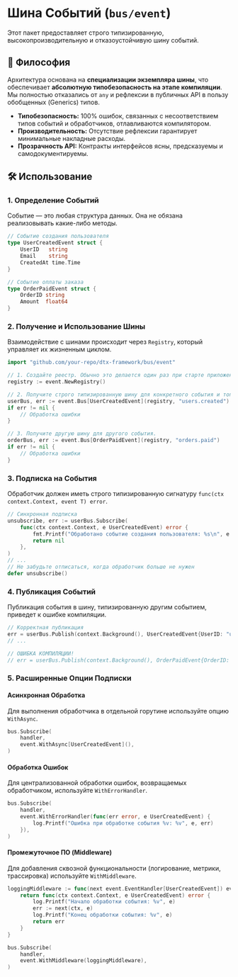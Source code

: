 # Шина Событий (`bus/event`)

Этот пакет предоставляет строго типизированную, высокопроизводительную и отказоустойчивую шину событий.

## 🚀 Философия

Архитектура основана на **специализации экземпляра шины**, что обеспечивает **абсолютную типобезопасность на этапе компиляции**. Мы полностью отказались от `any` и рефлексии в публичных API в пользу обобщенных (Generics) типов.

- **Типобезопасность:** 100% ошибок, связанных с несоответствием типов событий и обработчиков, отлавливаются компилятором.
- **Производительность:** Отсутствие рефлексии гарантирует минимальные накладные расходы.
- **Прозрачность API:** Контракты интерфейсов ясны, предсказуемы и самодокументируемы.

## 🛠️ Использование

### 1. Определение Событий

Событие — это любая структура данных. Она не обязана реализовывать какие-либо методы.

```go
// Событие создания пользователя
type UserCreatedEvent struct {
    UserID   string
    Email    string
    CreatedAt time.Time
}

// Событие оплаты заказа
type OrderPaidEvent struct {
    OrderID string
    Amount  float64
}
```

### 2. Получение и Использование Шины

Взаимодействие с шинами происходит через `Registry`, который управляет их жизненным циклом.

```go
import "github.com/your-repo/dtx-framework/bus/event"

// 1. Создайте реестр. Обычно это делается один раз при старте приложения.
registry := event.NewRegistry()

// 2. Получите строго типизированную шину для конкретного события и топика.
userBus, err := event.Bus[UserCreatedEvent](registry, "users.created")
if err != nil {
    // Обработка ошибки
}

// 3. Получите другую шину для другого события.
orderBus, err := event.Bus[OrderPaidEvent](registry, "orders.paid")
if err != nil {
    // Обработка ошибки
}
```

### 3. Подписка на События

Обработчик должен иметь строго типизированную сигнатуру `func(ctx context.Context, event T) error`.

```go
// Синхронная подписка
unsubscribe, err := userBus.Subscribe(
    func(ctx context.Context, e UserCreatedEvent) error {
        fmt.Printf("Обработано событие создания пользователя: %s\n", e.UserID)
        return nil
    },
)
// ...
// Не забудьте отписаться, когда обработчик больше не нужен
defer unsubscribe()
```

### 4. Публикация Событий

Публикация события в шину, типизированную другим событием, приведет к ошибке компиляции.

```go
// Корректная публикация
err = userBus.Publish(context.Background(), UserCreatedEvent{UserID: "user-123"})
// ...

// ОШИБКА КОМПИЛЯЦИИ!
// err = userBus.Publish(context.Background(), OrderPaidEvent{OrderID: "order-456"})
```

### 5. Расширенные Опции Подписки

#### Асинхронная Обработка

Для выполнения обработчика в отдельной горутине используйте опцию `WithAsync`.

```go
bus.Subscribe(
    handler,
    event.WithAsync[UserCreatedEvent](),
)
```

#### Обработка Ошибок

Для централизованной обработки ошибок, возвращаемых обработчиком, используйте `WithErrorHandler`.

```go
bus.Subscribe(
    handler,
    event.WithErrorHandler(func(err error, e UserCreatedEvent) {
        log.Printf("Ошибка при обработке события %v: %v", e, err)
    }),
)
```

#### Промежуточное ПО (Middleware)

Для добавления сквозной функциональности (логирование, метрики, трассировка) используйте `WithMiddleware`.

```go
loggingMiddleware := func(next event.EventHandler[UserCreatedEvent]) event.EventHandler[UserCreatedEvent] {
    return func(ctx context.Context, e UserCreatedEvent) error {
        log.Printf("Начало обработки события: %v", e)
        err := next(ctx, e)
        log.Printf("Конец обработки события: %v", e)
        return err
    }
}

bus.Subscribe(
    handler,
    event.WithMiddleware(loggingMiddleware),
)